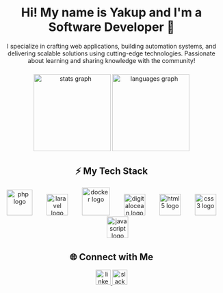 <h1 align="center">Hi! My name is Yakup and I'm a Software Developer 🚀</h1>

<p align="center">
  I specialize in crafting web applications, building automation systems, and delivering scalable solutions using cutting-edge technologies. Passionate about learning and sharing knowledge with the community!
</p>

###

<div align="center">
  <img src="https://github-readme-stats.vercel.app/api?username=ykpgunduz&hide_title=false&hide_rank=false&show_icons=true&include_all_commits=true&count_private=true&disable_animations=false&theme=github_dark&locale=en&hide_border=true" height="180" alt="stats graph" />
  <img src="https://github-readme-stats.vercel.app/api/top-langs?username=ykpgunduz&locale=en&hide_title=false&layout=compact&card_width=400&langs_count=8&theme=github_dark&hide_border=true" height="180" alt="languages graph" />
</div>

###

<h2 align="center">⚡ My Tech Stack</h2>
<div align="center">
  <img src="https://cdn.jsdelivr.net/gh/devicons/devicon/icons/php/php-original.svg" height="60" alt="php logo" />
  <img width="25" />
  <img src="https://cdn.jsdelivr.net/gh/devicons/devicon/icons/laravel/laravel-original.svg" height="50" alt="laravel logo" />
  <img width="25" />
  <img src="https://cdn.jsdelivr.net/gh/devicons/devicon/icons/docker/docker-original.svg" height="65" alt="docker logo" />
  <img width="25" />
  <img src="https://cdn.jsdelivr.net/gh/devicons/devicon/icons/digitalocean/digitalocean-original.svg" height="50" alt="digitalocean logo" />
  <img width="25" />
  <img src="https://cdn.jsdelivr.net/gh/devicons/devicon/icons/html5/html5-original.svg" height="50" alt="html5 logo" />
  <img width="25" />
  <img src="https://cdn.jsdelivr.net/gh/devicons/devicon/icons/css3/css3-original.svg" height="50" alt="css3 logo" />
  <img width="25" />
  <img src="https://cdn.jsdelivr.net/gh/devicons/devicon/icons/javascript/javascript-original.svg" height="50" alt="javascript logo" />
</div>

###

<h2 align="center">🌐 Connect with Me</h2>
<div align="center">
  <a href="https://www.linkedin.com/in/yakupgunduz" target="_blank">
    <img src="https://img.shields.io/static/v1?message=LinkedIn&logo=linkedin&label=&color=0077B5&logoColor=white&labelColor=&style=for-the-badge" height="35" alt="linkedin logo" />
  </a>
  <a href="https://harpysocial.slack.com/team/U08436S5EMC" target="_blank">
    <img src="https://img.shields.io/static/v1?message=Slack&logo=slack&label=&color=4A154B&logoColor=white&labelColor=&style=for-the-badge" height="35" alt="slack logo" />
  </a>
</div>
